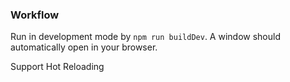 ### Workflow 

Run in development mode by `npm run buildDev`. A window should automatically open in your browser.

Support Hot Reloading
